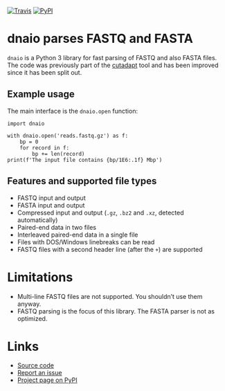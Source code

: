 [![Travis](https://travis-ci.org/marcelm/dnaio.svg?branch=master)](https://travis-ci.org/marcelm/dnaio)
[![PyPI](https://img.shields.io/pypi/v/dnaio.svg?branch=master)](https://pypi.python.org/pypi/dnaio)

# dnaio parses FASTQ and FASTA

`dnaio` is a Python 3 library for fast parsing of FASTQ and also FASTA files. The code was previously part of the
[cutadapt](https://cutadapt.readthedocs.io/) tool and has been improved since it has been split out.


## Example usage

The main interface is the `dnaio.open` function:

    import dnaio

    with dnaio.open('reads.fastq.gz') as f:
        bp = 0
        for record in f:
            bp += len(record)
    print(f'The input file contains {bp/1E6:.1f} Mbp')


## Features and supported file types

- FASTQ input and output
- FASTA input and output
- Compressed input and output (`.gz`, `.bz2` and `.xz`, detected automatically)
- Paired-end data in two files
- Interleaved paired-end data in a single file
- Files with DOS/Windows linebreaks can be read
- FASTQ files with a second header line (after the `+`) are supported


# Limitations

- Multi-line FASTQ files are not supported. You shouldn’t use them anyway.
- FASTQ parsing is the focus of this library. The FASTA parser is not as optimized.


# Links

* [Source code](https://github.com/marcelm/dnaio/)
* [Report an issue](https://github.com/marcelm/dnaio/issues)
* [Project page on PyPI](https://pypi.python.org/pypi/dnaio/)
